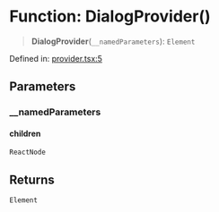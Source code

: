 # Function: DialogProvider()

> **DialogProvider**(`__namedParameters`): `Element`

Defined in: [provider.tsx:5](https://github.com/MOhhh-ok/react-dialog-hub/blob/5673faacf88e76b0990b2083c26229d9de0bb4ca/packages/react-dialog-hub/src/provider.tsx#L5)

## Parameters

### \_\_namedParameters

#### children

`ReactNode`

## Returns

`Element`

